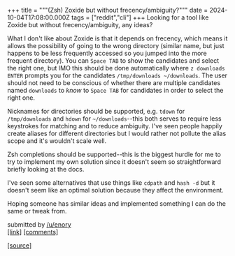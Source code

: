 +++
title = """(Zsh) Zoxide but without frecency/ambiguity?"""
date = 2024-10-04T17:08:00.000Z
tags = ["reddit","cli"]
+++
Looking for a tool like Zoxide but without frecency/ambiguity, any ideas?

What I don't like about Zoxide is that it depends on frecency, which means it allows the possibility of going to the wrong directory (similar name, but just happens to be less frequently accessed so you jumped into the more frequent directory). You can `Space TAB` to show the candidates and select the right one, but IMO this should be done automatically where `z downloads ENTER` prompts you for the candidates `/tmp/downloads ~/downloads`. The user should not need to be conscious of whether there are multiple candidates named `downloads` to _know_ to `Space TAB` for candidates in order to select the right one.

Nicknames for directories should be supported, e.g. `tdown` for `/tmp/downloads` and `hdown` for `~/downloads`\--this both serves to require less keystrokes for matching and to reduce ambiguity. I've seen people happily create aliases for different directories but I would rather not pollute the alias scope and it's wouldn't scale well.

Zsh completions should be supported--this is the biggest hurdle for me to try to implement my own solution since it doesn't seem so straightforward briefly looking at the docs.

I've seen some alternatives that use things like `cdpath` and `hash -d` but it doesn't seem like an optimal solution because they affect the environment.

Hoping someone has similar ideas and implemented something I can do the same or tweak from.

submitted by [/u/enory](https://www.reddit.com/user/enory)  
[\[link\]](https://www.reddit.com/r/commandline/comments/1fw4b14/zsh_zoxide_but_without_frecencyambiguity/) [\[comments\]](https://www.reddit.com/r/commandline/comments/1fw4b14/zsh_zoxide_but_without_frecencyambiguity/)

[[source]](https://www.reddit.com/r/commandline/comments/1fw4b14/zsh_zoxide_but_without_frecencyambiguity/)
